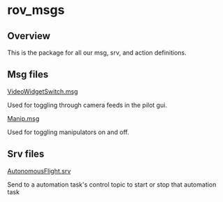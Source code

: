 # rov_msgs

## Overview

This is the package for all our msg, srv, and action definitions.

## Msg files

[VideoWidgetSwitch.msg](msg/VideoWidgetSwitch.msg)

Used for toggling through camera feeds in the pilot gui.

[Manip.msg](msg/Manip.msg)

Used for toggling manipulators on and off.

## Srv files

[AutonomousFlight.srv](srv/AutonomousFlight.srv)

Send to a automation task's control topic to start or stop that automation task
